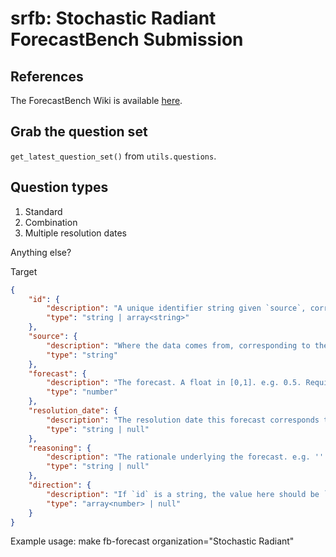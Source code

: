 # srfb: Stochastic Radiant ForecastBench Submission

## References
The ForecastBench Wiki is available [here](https://github.com/forecastingresearch/forecastbench/wiki/How-to-submit-to-ForecastBench).

## Grab the question set
`get_latest_question_set()` from `utils.questions`.

## Question types
1. Standard
1. Combination
1. Multiple resolution dates

Anything else?


Target
```json
{
    "id": {
        "description": "A unique identifier string given `source`, corresponding to the `id` from the question in the question set that's being forecast. e.g. 'd331f271'. Required.",
        "type": "string | array<string>"
    },
    "source": {
        "description": "Where the data comes from, corresponding to the `source` from the question in the question set that's being forecast. e.g. 'metaculus'. Required.",
        "type": "string"
    },
    "forecast": {
        "description": "The forecast. A float in [0,1]. e.g. 0.5. Required.",
        "type": "number"
    },
    "resolution_date": {
        "description": "The resolution date this forecast corresponds to. e.g. '2025-01-01'. `null` for market questions. Required.",
        "type": "string | null"
    },
    "reasoning": {
        "description": "The rationale underlying the forecast. e.g. ''. Optional.",
        "type": "string | null"
    },
    "direction": {
        "description": "If `id` is a string, the value here should be `null`. If `id` has an array value, then this is a forecast on a combination question and the value here should be an array of the same length as `id`. Each entry is an integer in {-1, 1}. If the value is 1, it means the forecast is in the normal direction of the question. If the value is -1, it means the forecast is for the negated question. e.g. if `id` is an array of length 2, where Q1 corresponds to the first entry of the array in `id` and Q2 corresponds to the second entry, to provide the forecast for P(¬Q1 AND Q2), the value for `direction` would be [-1, 1]. All possible values are: [1,1], [-1,1], [1,-1], [-1,-1], corresponding to the 4 Boolean combinations of the two questions in the `id` array. e.g. [1,1]. Default: null. Required.",
        "type": "array<number> | null"
    }
}
```


Example usage:
make fb-forecast organization="Stochastic Radiant"